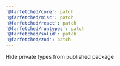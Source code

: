 ```yaml
---
'@farfetched/core': patch
'@farfetched/misc': patch
'@farfetched/react': patch
'@farfetched/runtypes': patch
'@farfetched/solid': patch
'@farfetched/zod': patch
---
```


Hide private types from published package
